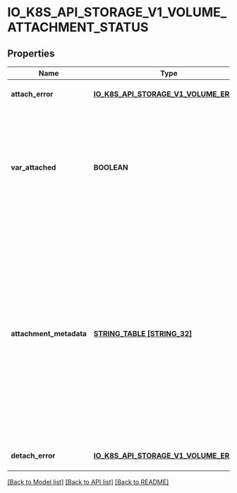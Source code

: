 # IO_K8S_API_STORAGE_V1_VOLUME_ATTACHMENT_STATUS

## Properties
Name | Type | Description | Notes
------------ | ------------- | ------------- | -------------
**attach_error** | [**IO_K8S_API_STORAGE_V1_VOLUME_ERROR**](io.k8s.api.storage.v1.VolumeError.md) |  | [optional] [default to null]
**var_attached** | **BOOLEAN** | Indicates the volume is successfully attached. This field must only be set by the entity completing the attach operation, i.e. the external-attacher. | [default to null]
**attachment_metadata** | [**STRING_TABLE [STRING_32]**](STRING_32.md) | Upon successful attach, this field is populated with any information returned by the attach operation that must be passed into subsequent WaitForAttach or Mount calls. This field must only be set by the entity completing the attach operation, i.e. the external-attacher. | [optional] [default to null]
**detach_error** | [**IO_K8S_API_STORAGE_V1_VOLUME_ERROR**](io.k8s.api.storage.v1.VolumeError.md) |  | [optional] [default to null]

[[Back to Model list]](../README.md#documentation-for-models) [[Back to API list]](../README.md#documentation-for-api-endpoints) [[Back to README]](../README.md)


